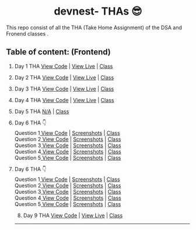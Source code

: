 <h1 style="text-align:center;">devnest- THAs 😎</h1>

This repo consist of all the THA (Take Home Assignment) of the  DSA and Fronend classes .

## Table of content: (Frontend)


1. Day 1 THA [View Code](https://github.com/devsurajrai/devnest/blob/main/Frontend/Day-1/index.html) | [View Live](https://day-1.netlify.app) | [Class](https://www.youtube.com/watch?v=KnZa_Ri_B18&list=PLqcJACtjWm_Xx_l75dfg4MGAhIrpCnxFV)
2. Day 2 THA [View Code](https://github.com/devsurajrai/devnest/blob/main/Frontend/Day-2/day-2/index.html) | [View Live](https://css-basic-styling.netlify.app) | [Class](https://www.youtube.com/watch?v=porf5cZwExI&list=PLqcJACtjWm_Xx_l75dfg4MGAhIrpCnxFV&index=2)
3. Day 3 THA [View Code](https://github.com/devsurajrai/devnest/blob/main/Frontend/Day-3/day-3/index.html) | [View Live](https://remume-template.netlify.app) | [Class](https://www.youtube.com/watch?v=EmXf7YcFmhs&list=PLqcJACtjWm_Xx_l75dfg4MGAhIrpCnxFV&index=4)
4. Day 4 THA [View Code](https://github.com/devsurajrai/devnest/blob/main/Frontend/Day-3/day-4/index.html) | [View Live](https://clock-day-4.netlify.app) | [Class](https://www.youtube.com/watch?v=Tl2yie4qDLQ&list=PLqcJACtjWm_Xx_l75dfg4MGAhIrpCnxFV&index=5)

5. Day 5 THA [N/A]() | [Class](https://www.youtube.com/watch?v=Yxj54m8dGNg&list=PLqcJACtjWm_Xx_l75dfg4MGAhIrpCnxFV&index=6)
6. <p style="line-height:10px">Day 6 THA 👇 </p>
            
  <ul style="list-style-type:none;">
  <li>Question 1<a href="https://github.com/devsurajrai/devnest/blob/main/Frontend/Day-6/Q1/Q.1_is_array.mjs" > View Code</a><span> | </span> <a href="https://github.com/devsurajrai/devnest/tree/main/Frontend/Day-6/Q1">Screenshots</a><span> | </span><a href="https://www.youtube.com/watch?v=Yxj54m8dGNg&list=PLqcJACtjWm_Xx_l75dfg4MGAhIrpCnxFV&index=7">Class</a></li> 
  <li>Question 2<a href="https://github.com/devsurajrai/devnest/blob/main/Frontend/Day-6/Q2/Q.2_array_clone.mjs" > View Code</a><span> | </span> <a href="https://github.com/devsurajrai/devnest/blob/main/Frontend/Day-6/Q2/Screen%20Shot%201943-04-22%20at%202.52.01%20PM.png">Screenshots</a><span> | </span><a href="https://www.youtube.com/watch?v=Yxj54m8dGNg&list=PLqcJACtjWm_Xx_l75dfg4MGAhIrpCnxFV&index=7">Class</a></li> 
  <li>Question 3<a href="https://github.com/devsurajrai/devnest/blob/main/Frontend/Day-6/Q3/Q.3_first_n_elements.mjs" > View Code</a><span> | </span> <a href="https://github.com/devsurajrai/devnest/blob/main/Frontend/Day-6/Q3/Screen%20Shot%201943-04-22%20at%202.51.27%20PM.png">Screenshots</a><span> | </span><a href="https://www.youtube.com/watch?v=Yxj54m8dGNg&list=PLqcJACtjWm_Xx_l75dfg4MGAhIrpCnxFV&index=7">Class</a></li> 
  <li>Question 4<a href="https://github.com/devsurajrai/devnest/blob/main/Frontend/Day-6/Q4/Q.4_string-concatination.mjs" > View Code</a><span> | </span> <a href="https://github.com/devsurajrai/devnest/blob/main/Frontend/Day-6/Q4/Screen%20Shot%201943-04-22%20at%202.49.59%20PM.png">Screenshots</a><span> | </span><a href="https://www.youtube.com/watch?v=Yxj54m8dGNg&list=PLqcJACtjWm_Xx_l75dfg4MGAhIrpCnxFV&index=7">Class</a></li> 
  <li>Question 5<a href="https://github.com/devsurajrai/devnest/blob/main/Frontend/Day-6/Q5/Q.5_most-frequent.mjs" > View Code</a><span> | </span> <a href="https://github.com/devsurajrai/devnest/blob/main/Frontend/Day-6/Q5/Screen%20Shot%201943-04-22%20at%202.37.15%20PM.png">Screenshots</a><span> | </span><a href="https://www.youtube.com/watch?v=Yxj54m8dGNg&list=PLqcJACtjWm_Xx_l75dfg4MGAhIrpCnxFV&index=7">Class</a></li> 
  
  </ul>

  7. <p style="line-height:10px">Day 6 THA 👇 </p>
            
  <ul style="list-style-type:none;">
  <li>Question 1<a href="https://github.com/devsurajrai/devnest/blob/main/Frontend/Day-6/Q1/Q.1_is_array.mjs" > View Code</a><span> | </span> <a href="https://github.com/devsurajrai/devnest/tree/main/Frontend/Day-6/Q1">Screenshots</a><span> | </span><a href="https://www.youtube.com/watch?v=Yxj54m8dGNg&list=PLqcJACtjWm_Xx_l75dfg4MGAhIrpCnxFV&index=7">Class</a></li> 
  <li>Question 2<a href="https://github.com/devsurajrai/devnest/blob/main/Frontend/Day-6/Q2/Q.2_array_clone.mjs" > View Code</a><span> | </span> <a href="https://github.com/devsurajrai/devnest/blob/main/Frontend/Day-6/Q2/Screen%20Shot%201943-04-22%20at%202.52.01%20PM.png">Screenshots</a><span> | </span><a href="https://www.youtube.com/watch?v=Yxj54m8dGNg&list=PLqcJACtjWm_Xx_l75dfg4MGAhIrpCnxFV&index=7">Class</a></li> 
  <li>Question 3<a href="https://github.com/devsurajrai/devnest/blob/main/Frontend/Day-6/Q3/Q.3_first_n_elements.mjs" > View Code</a><span> | </span> <a href="https://github.com/devsurajrai/devnest/blob/main/Frontend/Day-6/Q3/Screen%20Shot%201943-04-22%20at%202.51.27%20PM.png">Screenshots</a><span> | </span><a href="https://www.youtube.com/watch?v=Yxj54m8dGNg&list=PLqcJACtjWm_Xx_l75dfg4MGAhIrpCnxFV&index=7">Class</a></li> 
  <li>Question 4<a href="https://github.com/devsurajrai/devnest/blob/main/Frontend/Day-6/Q4/Q.4_string-concatination.mjs" > View Code</a><span> | </span> <a href="https://github.com/devsurajrai/devnest/blob/main/Frontend/Day-6/Q4/Screen%20Shot%201943-04-22%20at%202.49.59%20PM.png">Screenshots</a><span> | </span><a href="https://www.youtube.com/watch?v=Yxj54m8dGNg&list=PLqcJACtjWm_Xx_l75dfg4MGAhIrpCnxFV&index=7">Class</a></li> 
  <li>Question 5<a href="https://github.com/devsurajrai/devnest/blob/main/Frontend/Day-6/Q5/Q.5_most-frequent.mjs" > View Code</a><span> | </span> <a href="https://github.com/devsurajrai/devnest/blob/main/Frontend/Day-6/Q5/Screen%20Shot%201943-04-22%20at%202.37.15%20PM.png">Screenshots</a><span> | </span><a href="https://www.youtube.com/watch?v=Yxj54m8dGNg&list=PLqcJACtjWm_Xx_l75dfg4MGAhIrpCnxFV&index=7">Class</a></li> 

  8. Day 9 THA [View Code](https://github.com/devsurajrai/devnest/tree/main/Frontend/Day-9) | [View Live](https://seat-booking.netlify.app/) | [Class](https://www.youtube.com/watch?v=j9gacsYnjWE&list=PLqcJACtjWm_Xx_l75dfg4MGAhIrpCnxFV&index=12)

 
   
****